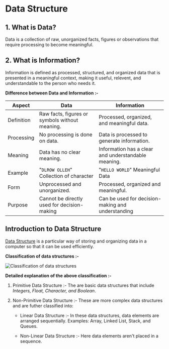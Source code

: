 # Data Structure

## 1. What is Data?

Data is a collection of raw, unorganized facts, figures or observations that require processing to become meaningful.

## 2. What is Information?

Information is defined as processed, structured, and organized data that is presented in a meaningful context, making it useful, relevent, and understandable to the person who needs it.

**Difference between Data and Information :-**

| Aspect | Data | Information |
|----------|----------|----------|
| Definition | Raw facts, figures or symbols without meaning. | Processed, organized, and meaningful data. |
| Processing | No processing is done on data. | Data is processed to generate information. |
| Meaning | Data has no clear meaning. | Information has a clear and understandable meaning. |
| Example | "`DLROW OLLEH`" Collection of character | "`HELLO WORLD`" Meaningful Data |
| Form | Unprocessed and unorganized. | Processed, organized and meaningful. |
| Purpose | Cannot be directly used for decision-making | Can be used for decision-making and understanding |

## Introduction to Data Structure

<ins>Data Structure</ins> is a particular way of storing and organizing data in a computer so that it can be used efficiently.

**Classification of data structures :-**

![Classification of data structures](</GitHub_Images/Classification%20of%20data%20structures.svg>)

**Detailed explanation of the above classification :-**

1. Primitive Data Structure :-
The are basic data structures that include *Integers, Float, Character, and Boolean*.

1. Non-Primitive Data Structure :-
These are more complex data structures and are futher classified into:

   - Linear Data Structure :-
In these data structures, data elements are arranged sequentially. 
Examples: Array, Linked List, Stack, and Queues.

   - Non-Linear Data Structure :-
Here data elements aren't placed in a sequence.